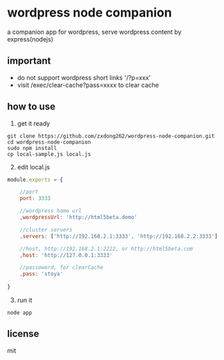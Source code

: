 # wordpress node companion

a companion app for wordpress, serve wordpress content by express(nodejs)

## important

- do not support wordpress short links '/?p=xxx'
- visit /exec/clear-cache?pass=xxxx to clear cache

## how to use

1. get it ready

```Batchfile
git clone https://github.com/zxdong262/wordpress-node-companion.git
cd wordpress-node-companion
sudo npm install
cp local-sample.js local.js
```

2. edit local.js

```javascript
module.exports = {

    //port
    port: 3333

    //wordpress home url
    ,wordpressUrl: 'http://html5beta.demo'

    //cluster servers
    ,servers: ['http://192.168.2.1:3333', 'http://192.168.2.2:3333']

    //host, http://192.168.2.1:2222, or http://html5beta.com
    ,host: 'http://127.0.0.1:3333'

    //passoword, for clearCache
    ,pass: 'stoya'
    
}
```

3. run it

```Batchfile
node app
```


## license

mit